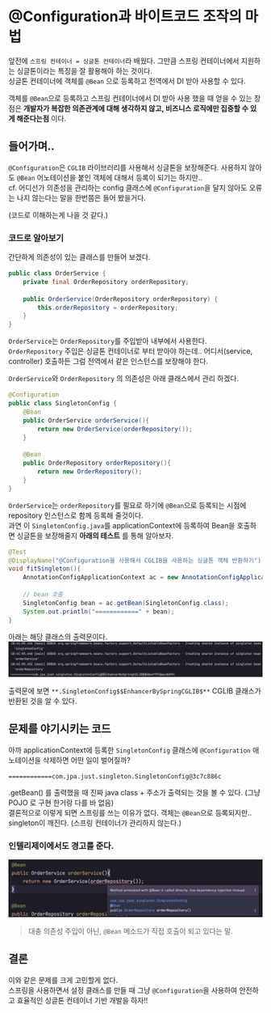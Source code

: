 # @Configuration과 바이트코드 조작의 마법

앞전에 `스프링 컨테이너 = 싱글톤 컨테이너`라 배웠다. 그만큼 스프링 컨테이너에서 지원하는 싱글톤이라는 특징을 잘 활용해야 하는 것이다.  
싱글톤 컨테이너에 객체를 `@Bean` 으로 등록하고 전역에서 DI 받아 사용할 수 있다.

객체를 `@Bean`으로 등록하고 스프링 컨테이너에서 DI 받아 사용 했을 때 얻을 수 있는 장점은 **개발자가 복잡한 의존관계에 대해 생각하지 않고, 비즈니스 로직에만 집중할 수 있게 해준다는점** 이다.

## 들어가며..

`@Configuration`은 `CGLIB` 라이브러리를 사용해서 싱글톤을 보장해준다. 사용하지 않아도 `@Bean` 어노테이션을 붙인 객체에 대해서 등록이 되기는 하지만..  
cf. 어디선가 의존성을 관리하는 config 클래스에 `@Configuration`을 달지 않아도 오류는 나지 않는다는 말을 한번쯤은 들어 봤을거다.

(코드로 이해하는게 나을 것 같다.)

### 코드로 알아보기

간단하게 의존성이 있는 클래스를 만들어 보겠다. 

```java
public class OrderService {
    private final OrderRepository orderRepository;

    public OrderService(OrderRepository orderRepository) {
        this.orderRepository = orderRepository;
    }
}
```

`OrderService`는 `OrderRepository`를 주입받아 내부에서 사용한다.  
`OrderRepository` 주입은 싱글톤 컨테이너로 부터 받아야 하는데.. 어디서(service, controller) 호출하든 그럼 전역에서 같은 인스턴스를 보장해야 한다.

`OrderService`와 `OrderRepository` 의 의존성은 아래 클래스에서 관리 하겠다.

```java
@Configuration
public class SingletonConfig {
    @Bean
    public OrderService orderService(){
        return new OrderService(orderRepository());
    }

    @Bean
    public OrderRepository orderRepository(){
        return new OrderRepository();
    }
}
```

`OrderService`는 `orderRepository`를 필요로 하기에 `@Bean`으로 등록되는 시점에 repository 인스턴스로 함께 등록해 줄것이다.  
과연 이 `SingletonConfig.java`를 applicationContext에 등록하여 Bean을 호출하면 싱글톤을 보장해줄지 **아래의 테스트** 를 통해 알아보자.

```java
@Test
@DisplayName("@Configuration을 사용해서 CGLIB을 사용하는 싱글톤 객체 반환하기")
void fitSingleton(){
    AnnotationConfigApplicationContext ac = new AnnotationConfigApplicationContext(SingletonConfig.class);

    // bean 호출
    SingletonConfig bean = ac.getBean(SingletonConfig.class);
    System.out.println("============" + bean);
}
```

아래는 해당 클래스의 출력문이다.
<img src="../../img/CGLIB-keep-singleton.png" width="600px">

출력문에 보면 `**.SingletonConfig$$EnhancerBySpringCGLIB$**` CGLIB 클래스가 반환된 것을 알 수 있다.  

## 문제를 야기시키는 코드

아까 applicationContext에 등록한 `SingletonConfig` 클래스에 `@Configuration` 애노테이션을 삭제하면 어떤 일이 벌어질까?

```
============com.jpa.just.singleton.SingletonConfig@3c7c886c
```

.getBean() 를 출력했을 때 진짜 java class + 주소가 출력되는 것을 볼 수 있다. (그냥 POJO 로 구현 한거랑 다를 바 없음)  
결론적으로 이렇게 되면 스프링를 쓰는 이유가 없다. 객체는 `@Bean`으로 등록되지만.. singleton이 깨진다. (스프링 컨테이너가 관리하지 않는다.)

### 인텔리제이에서도 경고를 준다. 

<img src="../../img/not-spring-container-warn.png" width="700px">

> 대충 의존성 주입이 아닌, `@Bean` 메소드가 직접 호출이 되고 있다는 말.

## 결론

이와 같은 문제를 크게 고민할게 없다.  
스프링을 사용하면서 설정 클래스를 만들 때 그냥 `@Configuration`을 사용하여 안전하고 효율적인 싱글톤 컨테이너 기반 개발을 하자!!